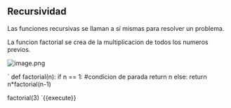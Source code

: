 ## Recursividad

Las funciones recursivas se llaman a sí mismas para resolver un problema.

La funcion factorial se crea de la multiplicacion de todos los numeros previos.

![image.png](attachment:image.png)


`
def factorial(n):
    if n == 1: #condicion de parada
        return n
    else: 
        return n*factorial(n-1)
    
factorial(3)
`{{execute}}
